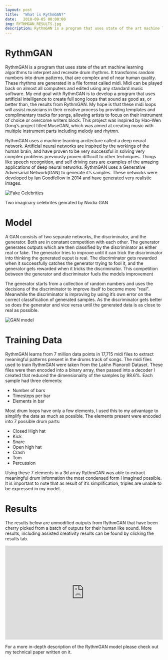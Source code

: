 ```yaml
---
layout: post
title:  "What is RythmGAN?"
date:   2018-09-05 00:00:00
img: RYTHMGAN_RESULTS.jpg
description: RythmGAN is a program that uses state of the art machine learning algorithms to interpret and recreate music.
---
```

# RythmGAN
RythmGAN is a program that uses state of the art machine learning algorithms to interpret and recreate drum rhythms. It transforms random numbers into drum patterns, that are complex and of near human quality. These rhythms are generated in a file format called midi. Midi can be played back on almost all computers and edited using any standard music software. My end goal with RythmGAN is to develop a program that uses artificial intelligence to create full song loops that sound as good as, or better than, the results from RythmGAN. My hope is that these midi loops will assist musicians in their creative process by providing templates and complimentary tracks for songs, allowing artists to focus on their instrument of choice or overcome writers block. This project was inspired by Hao-Wen Dong’s project titled MuseGAN, which was aimed at creating music with multiple instrument parts including melody and rhytmn.

RythmGAN uses a machine learning arcitecture called a deep neural network. Artificial neural networks are inspired by the workings of the human brain, and have proven to be very successful in solving very complex problems previously proven difficult to other techniques. Things like speech recognition, and self driving cars are examples of the amazing applications of deep neural networks. RythmGAN uses a Generative Adversarial Network(GAN) to generate it’s samples. These networks were developed by Ian Goodfellow in 2014 and have generated very realistic images. 

![Fake Celebrities]({{site.url}}{{site.baseurl}}/assets/img/imaginary_celebritiespng.png)


Two imaginary celebrites genrated by Nvidia GAN
# Model
A GAN consists of two separate networks, the discriminator, and the generator. Both are in constant competition with each other. The generator generates outputs which are then classified by the discriminator as either real or fake. The generator tries to improve until it can trick the discriminator into thinking the generated ouput is real.  The discriminator gets rewarded when it successfully catches the generator trying to fool it, and the generator gets rewarded when it tricks the discriminator. This competition between the generator and discriminator fuels the models improvement

The generator starts from a collection of random numbers and uses the decisions of the discriminator to improve itself to become more "real". Meanwhile the discriminator is improving by using it’s own error on the correct classification of generated samples. As the discriminator gets better so does the generator and vice versa until the generated data is as close to real as possible. 

![GAN model]({{site.url}}{{site.baseurl}}/assets/img/GAN.jpg)

# Training Data
RythmGAN learns from 7 million data points in 17,715 midi files to extract meaningful patterns present in the drums track of songs. The midi files used to train RythmGAN were taken from the Lakhn Pianoroll Dataset. These files were then encoded into a binary array, then passed into a decoder I created that reduced the dimensionality of the samples by 98.6%. Each sample had three elements:
* Number of bars
* Timesteps per bar
* Elements in bar

Most drum loops have only a few elements, I used this to my advantage to simplify the data as much as possible. The elements present were encoded into 7 possible drum parts:
* Closed High hat
* Kick
* Snare
* Open high hat
* Crash
* Tom
* Percussion

Using these 7 elements in a 3d array RythmGAN was able to extract meaningful drum information the most condensed form I imagined possible. It is important to note that as result of it’s simplification, triples are unable to be expressed in my model. 
 
# Results
The results below are unmodified outputs from RythmGAN that have been cherry picked from a batch of outputs for their human like sound. More results, including assisted creativity results can be found by clicking the results tab. 

<iframe width="100%" height="300" scrolling="no" frameborder="no" allow="autoplay" src="https://w.soundcloud.com/player/?url=https%3A//api.soundcloud.com/tracks/498185277&color=%23d9d0ca&auto_play=false&hide_related=false&show_comments=true&show_user=true&show_reposts=false&show_teaser=true&visual=true"></iframe>

For a more in-depth description of the RythmGAN model please check out my technical paper written on it.
